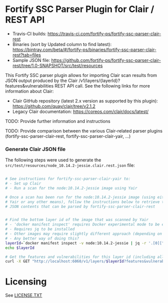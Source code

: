 # Fortify SSC Parser Plugin for Clair / REST API

* Travis-CI builds: https://travis-ci.com/fortify-ps/fortify-ssc-parser-clair-rest
* Binaries (sort by Updated column to find latest): https://bintray.com/beta/#/fortify-ps/binaries/fortify-ssc-parser-clair-rest?tab=files
* Sample JSON file: https://github.com/fortify-ps/fortify-ssc-parser-clair-rest/tree/1.0-SNAPSHOT/src/test/resources

This Fortify SSC parser plugin allows for importing Clair scan results from JSON output produced by the Clair /v1/layers/{layerId}?features&vulnerabilities REST API call. See the following links for more information about Clair:

* Clair GitHub repository (latest 2.x version as supported by this plugin): https://github.com/quay/clair/tree/v2.1.2
* Legacy Clair documentation: https://coreos.com/clair/docs/latest/ 

TODO: Provide further information and instructions

TODO: Provide comparison between the various Clair-related parser plugins (fortify-ssc-parser-clair-rest, fortify-ssc-parser-clair-yair, ...)

### Generate Clair JSON file

The following steps were used to generate the `src/test/resources/node_10.14.2-jessie.clair.rest.json` file:

```bash

# See instructions for fortify-ssc-parser-clair-yair to:
# - Set up Clair
# - Run a scan for the node:10.14.2-jessie image using Yair

# Once a scan has been run for the node:10.14.2-jessie image (using either 
# Yair or any other means), follow the instructions below to retrieve the
# JSON contents that can be parsed by fortify-ssc-parser-clair-rest


# Find the bottom layer id of the image that was scanned by Yair
# - 'docker manifest inspect' requires Docker experimental mode to be enabled
# - Requires jq to be installed
# - Other images may require slightly different approach (depending on manifest version)
# - Any better way of doing this?
layerId=`docker manifest inspect -v node:10.14.2-jessie | jq -r '.[0]["SchemaV2Manifest"]["layers"][-1]["digest"]'`
echo $layerId

# Get the features and vulnerabilities for this layer id (including all parent layers)
curl -X GET "http://localhost:6060/v1/layers/$layerId?features&vulnerabilities" -o  node_10.14.2-jessie.clair.rest.json
```
# Licensing

See [LICENSE.TXT](LICENSE.TXT)

